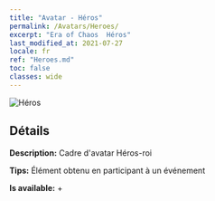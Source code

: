 ```yaml
---
title: "Avatar - Héros"
permalink: /Avatars/Heroes/
excerpt: "Era of Chaos  Héros"
last_modified_at: 2021-07-27
locale: fr
ref: "Heroes.md"
toc: false
classes: wide
---
```

 ![Héros](/images/a/avatarFrame_49.png)

## Détails

 **Description:** Cadre d'avatar Héros-roi 

 **Tips:** Élément obtenu en participant à un événement 

 **Is available:**  + 


